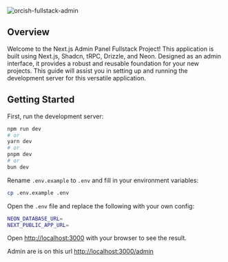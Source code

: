 ![orcish-fullstack-admin](https://github.com/TheOrcDev/orcish-fullstack-admin/assets/7549148/33e3a311-c595-4b2b-8a74-eee3ac8331e0)

## Overview
Welcome to the Next.js Admin Panel Fullstack Project! This application is built using Next.js, Shadcn, tRPC, Drizzle, and Neon. Designed as an admin interface, it provides a robust and reusable foundation for your new projects. This guide will assist you in setting up and running the development server for this versatile application.

## Getting Started

First, run the development server:

```bash
npm run dev
# or
yarn dev
# or
pnpm dev
# or
bun dev
```

Rename `.env.example` to `.env` and fill in your environment variables:

   ```bash
   cp .env.example .env
   ```

   Open the `.env` file and replace the following with your own config:

   ```bash
   NEON_DATABASE_URL=
   NEXT_PUBLIC_APP_URL=
   ```

Open [http://localhost:3000](http://localhost:3000) with your browser to see the result. 

Admin are is on this url [http://localhost:3000/admin](http://localhost:3000/admin)
